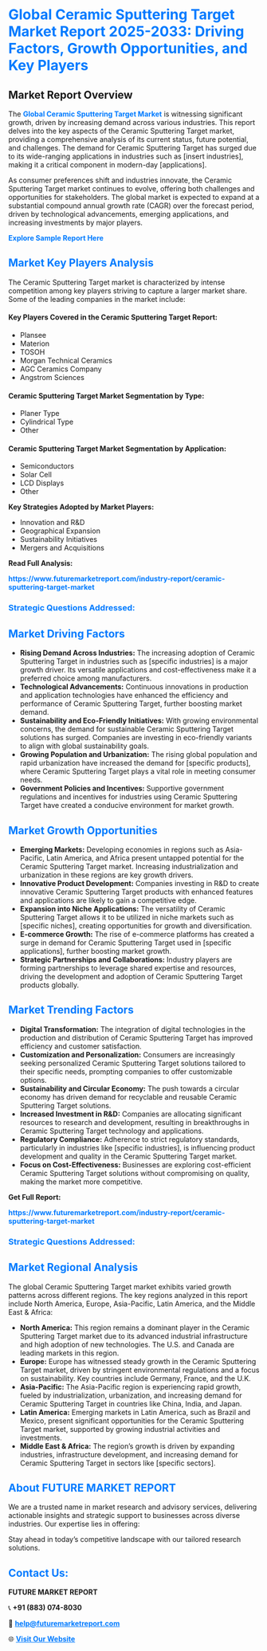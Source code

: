 <h1 style="color: #007BFF;">Global Ceramic Sputtering Target Market Report 2025-2033: Driving Factors, Growth Opportunities, and Key Players</h1>

<section id="overview">
<h2>Market Report Overview</h2>
<p>The <a href="https://www.futuremarketreport.com/industry-report/ceramic-sputtering-target-market" style="color: #007BFF; text-decoration: none;"><strong>Global Ceramic Sputtering Target Market</strong></a> is witnessing significant growth, driven by increasing demand across various industries. This report delves into the key aspects of the Ceramic Sputtering Target market, providing a comprehensive analysis of its current status, future potential, and challenges. The demand for Ceramic Sputtering Target has surged due to its wide-ranging applications in industries such as [insert industries], making it a critical component in modern-day [applications].</p>
<p>As consumer preferences shift and industries innovate, the Ceramic Sputtering Target market continues to evolve, offering both challenges and opportunities for stakeholders. The global market is expected to expand at a substantial compound annual growth rate (CAGR) over the forecast period, driven by technological advancements, emerging applications, and increasing investments by major players.</p>
</section>

<section id="overview">
<p><a href="https://www.futuremarketreport.com/request-sample/reportId=61973" style="color: #007BFF; text-decoration: none;"><strong>Explore Sample Report Here</strong></a></p>
</section>

<section id="key-players">
<h2 style="color: #007BFF;">Market Key Players Analysis</h2>
<p>The Ceramic Sputtering Target market is characterized by intense competition among key players striving to capture a larger market share. Some of the leading companies in the market include:</p>
<h4>Key Players Covered in the Ceramic Sputtering Target Report:</h4>
<ul><li>Plansee</li><li>Materion</li><li>TOSOH</li><li>Morgan Technical Ceramics</li><li>AGC Ceramics Company</li><li>Angstrom Sciences</li></ul>
<h4>Ceramic Sputtering Target Market Segmentation by Type:</h4>
<ul><li>Planer Type</li><li>Cylindrical Type</li><li>Other</li></ul>

<h4>Ceramic Sputtering Target Market Segmentation by Application:</h4>
<ul><li>Semiconductors</li><li>Solar Cell</li><li>LCD Displays</li><li>Other</li></ul>
<p><strong>Key Strategies Adopted by Market Players:</strong></p>
<ul>
<li>Innovation and R&D</li>
<li>Geographical Expansion</li>
<li>Sustainability Initiatives</li>
<li>Mergers and Acquisitions</li>
</ul>
</section>

<section>
<p><strong>Read Full Analysis: </strong></p><a href="https://www.futuremarketreport.com/industry-report/ceramic-sputtering-target-market" style="color: #007BFF; text-decoration: none;"><strong>https://www.futuremarketreport.com/industry-report/ceramic-sputtering-target-market</strong></a>
<h3 style="color: #007BFF;">Strategic Questions Addressed:</h3>
</section>

<section id="driving-factors">
<h2 style="color: #007BFF;">Market Driving Factors</h2>
<ul>
<li><strong>Rising Demand Across Industries:</strong> The increasing adoption of Ceramic Sputtering Target in industries such as [specific industries] is a major growth driver. Its versatile applications and cost-effectiveness make it a preferred choice among manufacturers.</li>
<li><strong>Technological Advancements:</strong> Continuous innovations in production and application technologies have enhanced the efficiency and performance of Ceramic Sputtering Target, further boosting market demand.</li>
<li><strong>Sustainability and Eco-Friendly Initiatives:</strong> With growing environmental concerns, the demand for sustainable Ceramic Sputtering Target solutions has surged. Companies are investing in eco-friendly variants to align with global sustainability goals.</li>
<li><strong>Growing Population and Urbanization:</strong> The rising global population and rapid urbanization have increased the demand for [specific products], where Ceramic Sputtering Target plays a vital role in meeting consumer needs.</li>
<li><strong>Government Policies and Incentives:</strong> Supportive government regulations and incentives for industries using Ceramic Sputtering Target have created a conducive environment for market growth.</li>
</ul>
</section>

<section id="growth-opportunities">
<h2 style="color: #007BFF;">Market Growth Opportunities</h2>
<ul>
<li><strong>Emerging Markets:</strong> Developing economies in regions such as Asia-Pacific, Latin America, and Africa present untapped potential for the Ceramic Sputtering Target market. Increasing industrialization and urbanization in these regions are key growth drivers.</li>
<li><strong>Innovative Product Development:</strong> Companies investing in R&D to create innovative Ceramic Sputtering Target products with enhanced features and applications are likely to gain a competitive edge.</li>
<li><strong>Expansion into Niche Applications:</strong> The versatility of Ceramic Sputtering Target allows it to be utilized in niche markets such as [specific niches], creating opportunities for growth and diversification.</li>
<li><strong>E-commerce Growth:</strong> The rise of e-commerce platforms has created a surge in demand for Ceramic Sputtering Target used in [specific applications], further boosting market growth.</li>
<li><strong>Strategic Partnerships and Collaborations:</strong> Industry players are forming partnerships to leverage shared expertise and resources, driving the development and adoption of Ceramic Sputtering Target products globally.</li>
</ul>
</section>

<section id="trending-factors">
<h2 style="color: #007BFF;">Market Trending Factors</h2>
<ul>
<li><strong>Digital Transformation:</strong> The integration of digital technologies in the production and distribution of Ceramic Sputtering Target has improved efficiency and customer satisfaction.</li>
<li><strong>Customization and Personalization:</strong> Consumers are increasingly seeking personalized Ceramic Sputtering Target solutions tailored to their specific needs, prompting companies to offer customizable options.</li>
<li><strong>Sustainability and Circular Economy:</strong> The push towards a circular economy has driven demand for recyclable and reusable Ceramic Sputtering Target solutions.</li>
<li><strong>Increased Investment in R&D:</strong> Companies are allocating significant resources to research and development, resulting in breakthroughs in Ceramic Sputtering Target technology and applications.</li>
<li><strong>Regulatory Compliance:</strong> Adherence to strict regulatory standards, particularly in industries like [specific industries], is influencing product development and quality in the Ceramic Sputtering Target market.</li>
<li><strong>Focus on Cost-Effectiveness:</strong> Businesses are exploring cost-efficient Ceramic Sputtering Target solutions without compromising on quality, making the market more competitive.</li>
</ul>
</section>

<section>
<p><strong>Get Full Report: </strong></p><a href="https://www.futuremarketreport.com/industry-report/ceramic-sputtering-target-market" style="color: #007BFF; text-decoration: none;"><strong>https://www.futuremarketreport.com/industry-report/ceramic-sputtering-target-market</strong></a>
<h3 style="color: #007BFF;">Strategic Questions Addressed:</h3>
</section>


<section id="regional-analysis">
<h2 style="color: #007BFF;">Market Regional Analysis</h2>
<p>The global Ceramic Sputtering Target market exhibits varied growth patterns across different regions. The key regions analyzed in this report include North America, Europe, Asia-Pacific, Latin America, and the Middle East & Africa:</p>
<ul>
<li><strong>North America:</strong> This region remains a dominant player in the Ceramic Sputtering Target market due to its advanced industrial infrastructure and high adoption of new technologies. The U.S. and Canada are leading markets in this region.</li>
<li><strong>Europe:</strong> Europe has witnessed steady growth in the Ceramic Sputtering Target market, driven by stringent environmental regulations and a focus on sustainability. Key countries include Germany, France, and the U.K.</li>
<li><strong>Asia-Pacific:</strong> The Asia-Pacific region is experiencing rapid growth, fueled by industrialization, urbanization, and increasing demand for Ceramic Sputtering Target in countries like China, India, and Japan.</li>
<li><strong>Latin America:</strong> Emerging markets in Latin America, such as Brazil and Mexico, present significant opportunities for the Ceramic Sputtering Target market, supported by growing industrial activities and investments.</li>
<li><strong>Middle East & Africa:</strong> The region’s growth is driven by expanding industries, infrastructure development, and increasing demand for Ceramic Sputtering Target in sectors like [specific sectors].</li>
</ul>
</section>

<footer>
<h2 style="color: #007BFF;">About FUTURE MARKET REPORT</h2>
<p>We are a trusted name in market research and advisory services, delivering actionable insights and strategic support to businesses across diverse industries. Our expertise lies in offering:</p>

<p>Stay ahead in today’s competitive landscape with our tailored research solutions.</p>

<h2 style="color: #007BFF;">Contact Us:</h2>
<p><strong>FUTURE MARKET REPORT</strong></p>
<p>📞 <strong>+91 (883) 074-8030</strong></p>
<p>📧 <strong><a href="mailto:help@futuremarketreport.com" style="color: #007BFF;">help@futuremarketreport.com</a></strong></p>
<p>🌐 <strong><a href="https://www.futuremarketreport.com/" style="color: #007BFF;">Visit Our Website</a></strong></p>
</footer>